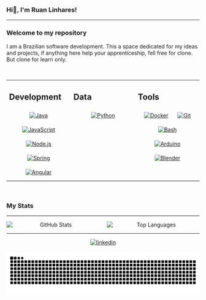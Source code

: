 ### Hi👋, I'm Ruan Linhares!  

---

### Welcome to my repository  
I am a Brazilian software development. This a space dedicated for my ideas and projects, if anything here help
your apprenticeship, fell free for clone. But clone for learn only.  
  

<br/>  
<table align="center">

<tr><td valign="top" width="33%">

## Development 
<div align="center"> 
  <a href="https://www.java.com/" target="_blank"><img style="margin: 10px" src="https://profilinator.rishav.dev/skills-assets/java-original-wordmark.svg" alt="Java" height="75" /></a>
  <a href="https://www.javascript.com/" target="_blank"><img style="margin: 10px" src="https://profilinator.rishav.dev/skills-assets/javascript-original.svg" alt="JavaScript" height="75" /></a>
  <a href="https://nodejs.org/" target="_blank"><img style="margin: 10px" src="https://profilinator.rishav.dev/skills-assets/nodejs-original-wordmark.svg" alt="Node.js" height="70" /></a>
  <a href="https://docs.spring.io/spring-framework/docs/3.0.x/reference/expressions.html#:~:text=The%20Spring%20Expression%20Language%20(SpEL,and%20basic%20string%20templating%20functionality." target="_blank"><img style="margin: 10px"     
     src="https://profilinator.rishav.dev/skills-assets/springio-icon.svg" alt="Spring" height="75" /></a>
  <a href="https://angular.io/" target="_blank"><img style="margin: 10px" src="https://profilinator.rishav.dev/skills-assets/angularjs-original.svg" alt="Angular" height="75" /></a>  
  
</div>

</td><td valign="top" width="33%">
  
## Data
<div align="center">
  <a href="https://www.python.org/" target="_blank"><img style="margin: 10px" src="https://profilinator.rishav.dev/skills-assets/python-original.svg" alt="Python" height="75" /></a>  
</div>

</td><td valign="top" width="33%">
  
## Tools
<div align="center">
  <a href="https://www.docker.com/" target="_blank"><img style="margin: 10px" src="https://profilinator.rishav.dev/skills-assets/docker-original-wordmark.svg" alt="Docker" height="75" /></a>
  <a href="https://github.com/" target="_blank"><img style="margin: 10px" src="https://profilinator.rishav.dev/skills-assets/git-scm-icon.svg" alt="Git" height="75" /></a>
  <a href="https://www.gnu.org/software/bash/" target="_blank"><img style="margin: 10px" src="https://profilinator.rishav.dev/skills-assets/gnu_bash-icon.svg" alt="Bash" height="75" /></a>
  <a href="https://www.arduino.cc/" target="_blank"><img style="margin: 10px" src="https://profilinator.rishav.dev/skills-assets/arduino.png" alt="Arduino" height="50" /></a> 
  <a href="https://www.blender.org/" target="_blank"><img style="margin: 10px" src="https://profilinator.rishav.dev/skills-assets/blender_community_badge_white.svg" alt="Blender" height="75" /></a>  
</div>

</td></tr></table>  

<br/>  


### My Stats
---
<div align="center" style="display: flex; flex-direction: row; gap: 20px;">
  <img src="https://github-readme-stats.vercel.app/api?username=ruanlinhares&show_icons=true&count_private=true&hide_border=true&theme=dark" alt="GitHub Stats" style="flex: 1; max-width: 100%; width: 400px;"/>
  <img src="https://github-readme-stats.vercel.app/api/top-langs/?username=ruanlinhares&hide_border=true&layout=compact&theme=dark" alt="Top Languages" style="flex: 1; max-width: 100%; width: 305px;"/>
</div>

---

<div align="center">
  <a href="https://www.linkedin.com/in/ruan-linhares-908175284/" target="_blank">
    <img src=https://img.shields.io/badge/linkedin-%231E77B5.svg?&style=for-the-badge&logo=linkedin&logoColor=white alt=linkedin style="margin-bottom: 5px;" />
  </a>
</div>  
  
![Snake animation](https://github.com/ruanlinhares/ruanlinhares/blob/output/github-contribution-grid-snake.svg)
